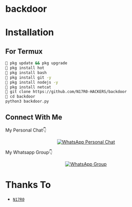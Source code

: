 # backdoor

# Installation

## For Termux
```bash
🦄 pkg update && pkg upgrade 
🦄 pkg install hot
🦄 pkg install bash
🦄 pkg install git -y
🦄 pkg install nodejs -y
🦄 pkg install netcat
🦄 git clone https://github.com/N17R0-HACKERS/backdoor
🦄 cd backdoor
python3 backdoor.py
```

## Connect With Me
My Personal Chat👇
<p align="center">
 <a href="https://wa.me/+918591220868"><img alt="WhatsApp Personal Chat" src="https://img.shields.io/badge/WhatsApp-25D366?style=for-the-badge&logo=whatsapp&logoColor=black"/></a>
</p>

My Whatsapp Group👇
<p align="center">
 <a href="https://chat.whatsapp.com/IqJRUxsCGroFjNRHuuGA8Z"><img alt="WhatsApp Group" src="https://img.shields.io/badge/WhatsApp-25D366?style=for-the-badge&logo=whatsapp&logoColor=black"/></a>
</p>

# Thanks To
* [`N17R0`](https://github.com/N17R0-HACKERS)
